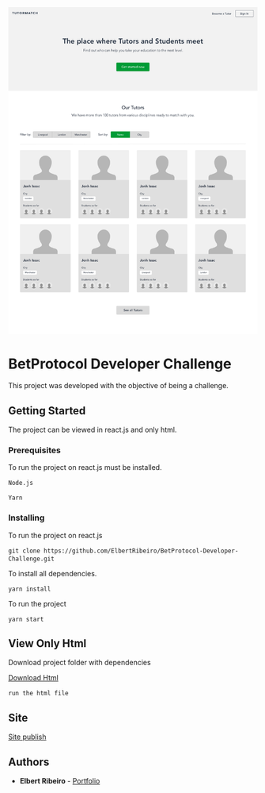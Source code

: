 ![Design preview for the Social media dashboard with theme switcher coding challenge](./images/Landing-Page.jpg)

# BetProtocol Developer Challenge

This project was developed with the objective of being a challenge.

## Getting Started

The project can be viewed in react.js and only html.

### Prerequisites

To run the project on react.js must be installed.

```
Node.js
```

```
Yarn
```

### Installing

To run the project on react.js


```
git clone https://github.com/ElbertRibeiro/BetProtocol-Developer-Challenge.git
```

To install all dependencies.

```
yarn install
```

To run the project

```
yarn start
```


## View Only Html

Download project folder with dependencies


[Download Html](./public)

```
run the html file
```

## Site

[Site publish](https://elbertribeiro.github.io/BetProtocol-Developer-Challenge/)

## Authors

* **Elbert Ribeiro** - [Portfolio](https://elbertribeiro.github.io/)

